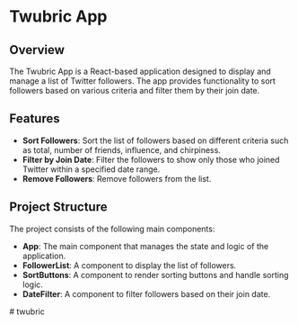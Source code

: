 # Twubric App


## Overview


The Twubric App is a React-based application designed to display and manage a list of Twitter followers. The app provides functionality to sort followers based on various criteria and filter them by their join date.

## Features


- **Sort Followers**: Sort the list of followers based on different criteria such as total, number of friends, influence, and chirpiness.
- **Filter by Join Date**: Filter the followers to show only those who joined Twitter within a specified date range.
- **Remove Followers**: Remove followers from the list.


## Project Structure

The project consists of the following main components:

- **App**: The main component that manages the state and logic of the application.
- **FollowerList**: A component to display the list of followers.
- **SortButtons**: A component to render sorting buttons and handle sorting logic.
- **DateFilter**: A component to filter followers based on their join date.


#   t w u b r i c 
 
 
